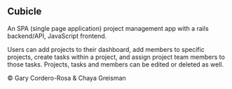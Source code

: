 ## Cubicle

An SPA (single page application) project management app with a rails backend/API, JavaScript frontend.

Users can add projects to their dashboard, add members to specific projects, create tasks within a project, and assign project team members to those tasks. Projects, tasks and members can be edited or deleted as well.


©️ Gary Cordero-Rosa & Chaya Greisman